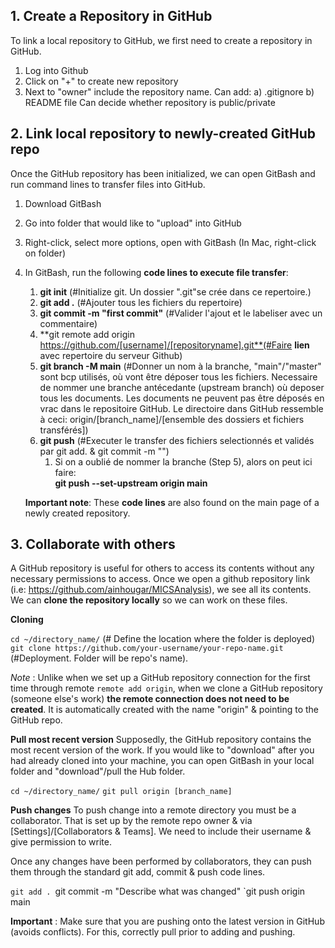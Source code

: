 ## 1. Create a Repository in GitHub
To link a local repository to GitHub, we first need to create a repository in GitHub. 

1. Log into Github
2. Click on "+" to create new repository 
3. Next to "owner" include the repository name. 
	Can add: 
		a) .gitignore 
		b) README file 
	Can decide whether repository is public/private 


## 2. Link local repository to newly-created GitHub repo
Once the GitHub repository has been initialized, we can open GitBash and run command lines to transfer files into GitHub. 

1. Download GitBash 
2. Go into folder that would like to "upload" into GitHub 
3. Right-click, select more options, open with GitBash  (In Mac, right-click on folder)
4. In GitBash, run the following **code lines to execute file transfer**: 
	1. **git init** (#Initialize git. Un dossier ".git"se crée dans ce repertoire.)
	2. **git add .** (#Ajouter tous les fichiers du repertoire)
	3. **git commit -m "first commit"** (#Valider l'ajout et le labeliser avec un commentaire)
	4. **git remote add origin https://github.com/[username]/[repositoryname].git**(#Faire **lien** avec repertoire du serveur Github)
	5. **git branch -M main** (#Donner un nom à la branche, "main"/"master" sont bcp utilisés, où vont être déposer tous les fichiers. Necessaire de nommer une branche antécedante (upstream branch)  où deposer tous les documents. Les documents ne peuvent pas être déposés en vrac dans le repositoire GitHub. Le directoire dans GitHub ressemble à ceci:  origin/[branch_name]/[ensemble des dossiers et fichiers transférés])
	6. **git push** (#Executer le transfer des fichiers selectionnés et validés par git add. & git commit -m "")
		1. Si on a oublié de nommer la branche (Step 5), alors on peut ici faire:  
		 **git push --set-upstream origin main** 

	**Important note**: These **code lines** are also found on the main page of a newly created repository. 



## 3. Collaborate with others

A GitHub repository is useful for others to access its contents without any necessary permissions to access. Once we open a github repository link (i.e: https://github.com/ainhougar/MICSAnalysis), we see all its contents. We can **clone the repository locally** so we can work on these files.

**Cloning** 

`cd ~/directory_name/` (# Define the location where the folder is deployed)
`git clone https://github.com/your-username/your-repo-name.git` (#Deployment. Folder will be repo's name). 

*Note* : Unlike when we set up a GitHub repository connection for the first time through remote `remote add origin`, when we clone a GitHub repository (someone else's work) **the remote connection does not need to be created**. It is automatically created with the name "origin" & pointing to the GitHub repo. 

**Pull most recent version**
Supposedly, the GitHub repository contains the most recent version of the work. If you would like to "download" after you had already cloned into your machine, you can open GitBash in your local folder and "download"/pull the Hub folder. 

`cd ~/directory_name/`
`git pull origin [branch_name]`


**Push changes**
To push change into a remote directory you must be a collaborator. That is set up by the remote repo owner & via [Settings]/[Collaborators & Teams]. We need to include their username & give permission to write. 

Once any changes have been performed by collaborators, they can push them through the standard git add, commit & push code lines. 

`git add .
`git commit -m "Describe what was changed"
`git push origin main

**Important** : Make sure that you are pushing onto the latest version in GitHub (avoids conflicts). For this, correctly pull prior to adding and pushing. 

